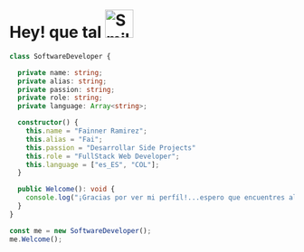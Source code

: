 
# Hey! que tal <img src="https://raw.githubusercontent.com/Tarikul-Islam-Anik/Telegram-Animated-Emojis/main/Smileys/Smiling%20Face%20With%20Sunglasses.webp" alt="Smiling Face With Sunglasses" width="50" height="50" />


```typescript  
class SoftwareDeveloper {

  private name: string;
  private alias: string;
  private passion: string;
  private role: string;
  private language: Array<string>;

  constructor() {
    this.name = "Fainner Ramirez";
    this.alias = "Fai";
    this.passion = "Desarrollar Side Projects"
    this.role = "FullStack Web Developer";
    this.language = ["es_ES", "COL"];
  }

  public Welcome(): void {
    console.log("¡Gracias por ver mi perfíl!...espero que encuentres algo interesante de mi trabajo");
  }
}

const me = new SoftwareDeveloper();
me.Welcome();
```

